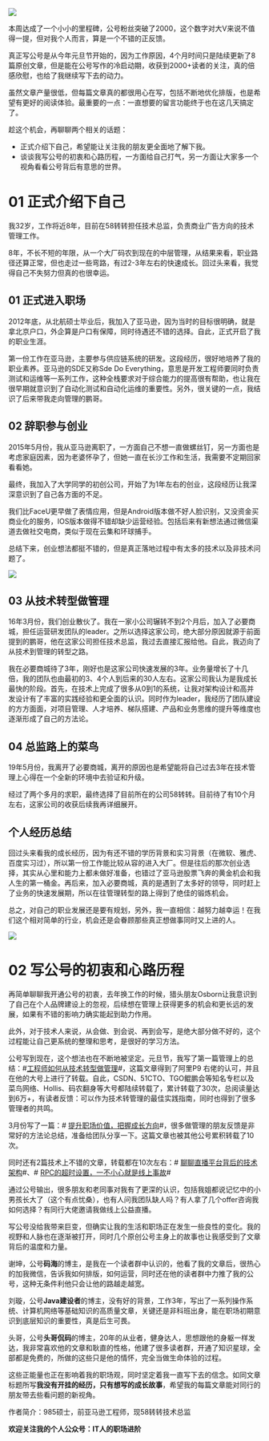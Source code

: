 ![](https://oscimg.oschina.net/oscnet/f7c7326f-b20a-4d78-800e-7e3a9e6c6ddc.jpg)

本周达成了一个小小的里程碑，公号粉丝突破了2000，这个数字对大V来说不值得一提，但对我个人而言，算是一个不错的正反馈。  

真正写公号是从今年元旦节开始的，因为工作原因，4个月时间只是陆续更新了8篇原创文章，但是能在公号写作的冷启动期，收获到2000+读者的关注，真的倍感欣慰，也给了我继续写下去的动力。

虽然文章产量很低，但每篇文章真的都很用心在写，包括不断地优化排版，也是希望有更好的阅读体验。最重要的一点：一直想要的留言功能终于也在这几天搞定了。

趁这个机会，再聊聊两个相关的话题：

-   正式介绍下自己，希望能让关注我的朋友更全面地了解下我。
-   谈谈我写公号的初衷和心路历程，一方面给自己打气，另一方面让大家多一个视角看看公号背后有意思的世界。
    

# 01 正式介绍下自己

我32岁，工作将近8年，目前在58转转担任技术总监，负责商业广告方向的技术管理工作。

8年，不长不短的年限，从一个大厂码农到现在的中层管理，从结果来看，职业路径还算正常，但也走过一些弯路，有过2-3年左右的快速成长。回过头来看，我觉得自己不失努力但真的也很幸运。

## 01 正式进入职场

2012年底，从北航硕士毕业后，我加入了亚马逊，因为当时的目标很明确，就是拿北京户口，外企算是户口有保障，同时待遇还不错的选择。自此，正式开启了我的职业生涯。

第一份工作在亚马逊，主要参与供应链系统的研发。这段经历，很好地培养了我的职业素养。亚马逊的SDE又称Sde Do Everything，意思是开发工程师要同时负责测试和运维等一系列工作，这种全栈要求对于综合能力的提高很有帮助，也让我在很早期就意识到了自动化测试和自动化运维的重要性。另外，很关键的一点，我结识了后来带我走向管理的鹏哥。

## 02 辞职参与创业  

2015年5月份，我从亚马逊离职了，一方面自己不想一直做螺丝钉，另一方面也是考虑家庭因素，因为老婆怀孕了，但她一直在长沙工作和生活，我需要不定期回家看看她。

最终，我加入了大学同学的初创公司，开始了为1年左右的创业，这段经历让我深深意识到了自己各方面的不足。

我们比FaceU更早做了表情应用，但是Android版本做不好人脸识别，又没资金买商业化的服务，IOS版本做得不错却缺少运营经验。包括后来有新想法通过微信渠道去做社交电商，类似于现在云集和环球捕手。

总结下来，创业想法都挺不错的，但是真正落地过程中有太多的技术以及非技术问题了。

![](https://oscimg.oschina.net/oscnet/9bfe9368-1c01-465e-8211-0ce1106c10ff.png)

## 03 从技术转型做管理

16年3月份，我们创业散伙了。我在一家小公司辗转不到2个月后，加入了必要商城，担任运营研发团队的leader。之所以选择这家公司，绝大部分原因就源于前面提到的鹏哥，他在这家公司担任技术总监，我过去直接汇报给他。自此，我迈向了从技术到管理的转型之路。

我在必要商城待了3年，刚好也是这家公司快速发展的3年。业务量增长了十几倍，我的团队也由最初的3、4个人到后来的30人左右。这家公司我认为是我成长最快的阶段。首先，在技术上完成了很多从0到1的系统，让我对架构设计和高并发设计有了丰富的实践经验和更全面的认识。同时作为leader，我经历了团队建设的方方面面，对项目管理、人才培养、梯队搭建、产品和业务思维的提升等维度也逐渐形成了自己的方法论。

## 04 总监路上的菜鸟

19年5月份，我离开了必要商城，离开的原因也是希望能将自己过去3年在技术管理上心得在一个全新的环境中去验证和升级。

经过了两个多月的求职，最终选择了目前所在的公司58转转。目前待了有10个月左右，这家公司的收获后续我再详细展开。


## 个人经历总结

回过头来看我的成长经历，因为有还不错的学历背景和实习背景（在微软、雅虎、百度实习过），所以第一份工作能比较从容的进入大厂。但是往后的那次创业选择，其实从心里和能力上都未做好准备，也错过了亚马逊股票飞奔的黄金机会和我人生的第一桶金。再后来，加入必要商城，真的是遇到了太多好的领导，同时赶上了业务的快速发展期，所以在往管理转型的路上得到了绝佳的锻炼机会。

总之，对自己的职业发展还是要有规划，另外，我一直相信：越努力越幸运！在我们这个相对简单的行业，机会还是会眷顾那些真正想做事同时又上进的人。

![](https://oscimg.oschina.net/oscnet/9e31329f-7aef-4a5d-86c0-40f188e2473a.jpg)

# 02 写公号的初衷和心路历程

再简单聊聊我开通公号的初衷，去年换工作的时候，猎头朋友Osborn让我意识到了自己在个人品牌建设上的忽视，后续想在管理上获得更多的机会和更长远的发展，如果有不错的影响力确实能起到助力作用。

此外，对于技术人来说，从会做、到会说、再到会写，是绝大部分做不好的，这个过程能让自己更系统的整理和思考，是很好的学习方法。

公号写到现在，这个想法也在不断地被坚定。元旦节，我写了第一篇管理上的总结：#[工程师如何从技术转型做管理](http://mp.weixin.qq.com/s?__biz=MzU2MTM4NDAwMw==&mid=2247483901&idx=1&sn=c9ae824a1b7d0a8d07f08af8921cd7fc&chksm=fc78ded1cb0f57c7f01cb918e8d9382f9ccafe3a366d14405040b05d3986ff8dfbe6712430a1&scene=21#wechat_redirect)#，这篇文章得到了阿里P9 右佬的认可，并且在他的大号上进行了转载。自此，CSDN、51CTO、TGO鲲鹏会等知名专栏以及菜鸟网络、Hollis、码农翻身等大号都陆续转载了，累计转载了30次，总阅读量达到6万+，有读者反馈：可以作为技术转管理的最佳实践指南，同时也得到了很多管理者的共鸣。

3月份写了一篇：# [提升职场价值，把握成长方向](http://mp.weixin.qq.com/s?__biz=MzU2MTM4NDAwMw==&mid=2247483899&idx=1&sn=a25403f1c6bfe8b2ad8158a722ed1bf3&chksm=fc78ded7cb0f57c11713f1d8fcd75cd6f42012589c13602551cde8c0edc0d8c924ecf38e6171&scene=21#wechat_redirect)#，很多做管理的朋友反馈是非常好的方法论总结，准备给团队分享一下。这篇文章也被其他公号累积转载了10次。

同时还有2篇技术上不错的文章，转载都在10次左右：# [聊聊直播平台背后的技术架构](http://mp.weixin.qq.com/s?__biz=MzU2MTM4NDAwMw==&mid=2247483900&idx=1&sn=0544715b3f49600f7a5dc816e99dfd69&chksm=fc78ded0cb0f57c690aa73de40ca7805fa7e50b0f53d9ef68c4220458600c4a5eaf51c15b118&scene=21#wechat_redirect)#、# [RPC的超时设置，一不小心就是线上事故](http://mp.weixin.qq.com/s?__biz=MzU2MTM4NDAwMw==&mid=2247483897&idx=1&sn=ea254d0969d8c3ef7b5a7665e7bc4056&chksm=fc78ded5cb0f57c34998165969b2c3e23dbe815350a84b8f2652292e1920ed8e4b82c558895c&scene=21#wechat_redirect)#

通过公号输出，很多朋友和老同事对我有了更深的认识，包括我姐都说记忆中的小男孩长大了（这个有点忧桑），也有人问我团队缺人吗？有人拿了几个offer咨询我如何选择？有同行大佬邀请我做线上公益直播。

写公号没给我带来巨变，但确实让我的生活和职场正在发生一些良性的变化。我的视野和人脉也在逐渐被打开，同时几个原创公号主身上的故事也让我感受到了文章背后的温度和力量。

谢坤，公号**码海**的博主，是我在一个读者群中认识的，他看了我的文章后，很热心的加我微信，告诉我如何排版，如何运营，同时还在他的读者群中力推了我的公号，这种无条件利他只会让他的路越走越宽。

刘璇，公号**Java建设者**的博主，没有好的背景，工作3年，写出了一系列操作系统、计算机网络等基础知识的高质量文章，关键还是非科班出身，能在职场初期意识到底层知识的重要性，真是后生可畏。

头哥，公号**头哥侃码**的博主，20年的从业者，健身达人，思想跟他的身躯一样发达，我非常喜欢他的文章和耿直的性格，他建了很多读者群，开通了知识星球，全部都是免费的，所做的这些只是他的情怀，完全当做生命体验的过程。

这些正能量也正在影响着我的职场观，同时坚定着我一直写下去的信念。如同文章标题所写**我没有开挂的经历，只有想写的成长故事**，希望我的每篇文章能对同行的朋友带去些看问题的新视角。


作者简介：985硕士，前亚马逊工程师，现58转转技术总监

**欢迎关注我的个人公众号：IT人的职场进阶**